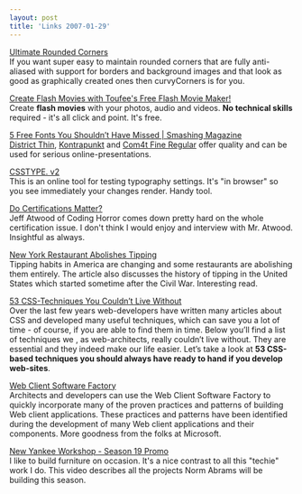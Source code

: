 ```yaml
---
layout: post  
title: 'Links 2007-01-29'
---
```

[Ultimate Rounded Corners](http://www.curvycorners.net/index.php)  
If you want super easy to maintain rounded corners that are fully anti-aliased with support for borders and background images and that look as good as graphically created ones then curvyCorners is for you.

[Create Flash Movies with Toufee's Free Flash Movie Maker!](http://www.toufee.com/)  
Create **flash movies** with your photos, audio and videos. **No technical skills** required - it's all click and point. It's free.

[5 Free Fonts You Shouldn’t Have Missed | Smashing Magazine](http://www.smashingmagazine.com/2007/01/19/7-freefonts-you-shouldnt-have-missed/)  
[District Thin](http://www.philsfonts.com/freefont.html), [Kontrapunkt](http://www.kontrapunkt.dk/news/ddprize_typeface_of_the_year_2004) and [Com4t Fine Regular](http://com4t-fff.seesaa.net/article/20901050.html) offer quality and can be used for serious online-presentations.

[CSSTYPE. v2](http://csstype.com/)  
This is an online tool for testing typography settings. It's "in browser" so you see immediately your changes render. Handy tool.

[Do Certifications Matter?](http://www.codinghorror.com/blog/archives/000771.html)  
Jeff Atwood of Coding Horror comes down pretty hard on the whole certification issue. I don't think I would enjoy and interview with Mr. Atwood. Insightful as always.

[New York Restaurant Abolishes Tipping](http://www.newyorker.com/talk/cdn/articles/050905ta_talk_surowiecki)  
Tipping habits in America are changing and some restaurants are abolishing them entirely. The article also discusses the history of tipping in the United States which started sometime after the Civil War. Interesting read.

[53 CSS-Techniques You Couldn’t Live Without](http://www.smashingmagazine.com/2007/01/19/53-css-techniques-you-couldnt-live-without/)  
Over the last few years web-developers have written many articles about CSS and developed many useful techniques, which can save you a lot of time - of course, if you are able to find them in time. Below you’ll find a list of techniques we , as web-architects, really couldn’t live without. They are essential and they indeed make our life easier. Let’s take a look at **53 CSS-based techniques you should always have ready to hand if you develop web-sites**.

[Web Client Software Factory](http://msdn2.microsoft.com/en-us/library/bb264518.aspx)  
Architects and developers can use the Web Client Software Factory to quickly incorporate many of the proven practices and patterns of building Web client applications. These practices and patterns have been identified during the development of many Web client applications and their components. More goodness from the folks at Microsoft.

[New Yankee Workshop - Season 19 Promo](http://www.newyankee.com/season19_promo.php)  
I like to build furniture on occasion. It's a nice contrast to all this "techie" work I do. This video describes all the projects Norm Abrams will be building this season.
